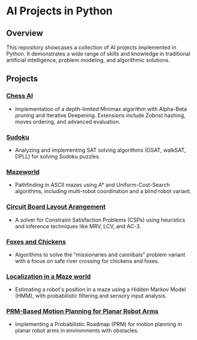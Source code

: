 # AI Projects in Python

## Overview
This repository showcases a collection of AI projects implemented in Python. It demonstrates a wide range of skills and knowledge in traditional artificial intelligence, problem modeling, and algorithmic solutions.

## Projects

### [Chess AI](https://github.com/iamkaikai/AI-projects-in-Python/tree/main/chess)
- Implementation of a depth-limited Minimax algorithm with Alpha-Beta pruning and Iterative Deepening. Extensions include Zobrist hashing, moves ordering, and advanced evaluation.

### [Sudoku](https://github.com/iamkaikai/AI-projects-in-Python/tree/main/sudoku)
- Analyzing and implementing SAT solving algorithms (GSAT, walkSAT, DPLL) for solving Sudoku puzzles.

### [Mazeworld](https://github.com/iamkaikai/AI-projects-in-Python/tree/main/mazeworld)
- Pathfinding in ASCII mazes using A* and Uniform-Cost-Search algorithms, including multi-robot coordination and a blind robot variant.

### [Circuit Board Layout Arangement](https://github.com/iamkaikai/AI-projects-in-Python/tree/main/CPS)
- A solver for Constraint Satisfaction Problems (CSPs) using heuristics and inference techniques like MRV, LCV, and AC-3.

### [Foxes and Chickens](https://github.com/iamkaikai/AI-projects-in-Python/tree/main/foxes%20and%20chicken)
- Algorithms to solve the “missionaries and cannibals” problem variant with a focus on safe river crossing for chickens and foxes.

### [Localization in a Maze world](https://github.com/iamkaikai/AI-projects-in-Python/tree/main/HHM)
- Estimating a robot's position in a maze using a Hidden Markov Model (HMM), with probabilistic filtering and sensory input analysis.

### [PRM-Based Motion Planning for Planar Robot Arms](https://github.com/iamkaikai/AI-projects-in-Python/tree/main/Robot%20motion%20planning)
- Implementing a Probabilistic Roadmap (PRM) for motion planning in planar robot arms in environments with obstacles.



